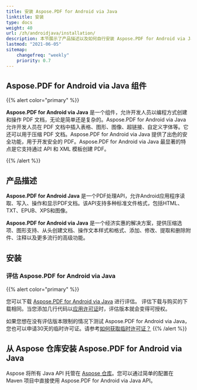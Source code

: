 ```yaml
---
title: 安装 Aspose.PDF for Android via Java
linktitle: 安装
type: docs
weight: 40
url: /zh/androidjava/installation/
description: 本节展示了产品描述以及如何自行安装 Aspose.PDF for Android via Java 的说明，以及使用 NuGet 的方法。
lastmod: "2021-06-05"
sitemap:
    changefreq: "weekly"
    priority: 0.7
---
```


## Aspose.PDF for Android via Java 组件

{{% alert color="primary" %}}

**Aspose.PDF for Android via Java** 是一个组件，允许开发人员以编程方式创建和操作 PDF 文档，无论是简单还是复杂的。Aspose.PDF for Android via Java 允许开发人员在 PDF 文档中插入表格、图形、图像、超链接、自定义字体等。它还可以用于压缩 PDF 文档。Aspose.PDF for Android via Java 提供了出色的安全功能，用于开发安全的 PDF。Aspose.PDF for Android via Java 最显著的特点是它支持通过 API 和 XML 模板创建 PDF。

{{% /alert %}}

## 产品描述

**Aspose.PDF for Android Java** 是一个PDF处理API，允许Android应用程序读取、写入、操作和显示PDF文档。该API支持多种标准文件格式，包括HTML、TXT、EPUB、XPS和图像。

**Aspose.PDF for Android via Java** 是一个经济实惠的解决方案，提供压缩选项、图形支持、从头创建文档、操作文本样式和格式、添加、修改、提取和删除附件、注释以及更多流行的高级功能。

## 安装

### 评估 Aspose.PDF for Android via Java

{{% alert color="primary" %}}

您可以下载 [Aspose.PDF for Android via Java](https://repository.aspose.com/webapp/#/artifacts/browse/tree/General/repo/com/aspose/aspose-pdf-android-via-java) 进行评估。
 评估下载与购买的下载相同。当您添加几行代码以[应用许可证](/pdf/zh/androidjava/licensing/)时，评估版本就会变得可授权。

如果您想在没有评估版本限制的情况下测试 Aspose.PDF for Android via Java，您也可以申请30天的临时许可证。请参考[如何获取临时许可证？](https://purchase.aspose.com/temporary-license)
{{% /alert %}}

## 从 Aspose 仓库安装 Aspose.PDF for Android via Java

Aspose 将所有 Java API 托管在 [Aspose 仓库](https://repository.aspose.com/webapp/#/artifacts/browse/tree/General/repo/com/aspose/aspose-pdf-android-via-java)。您可以通过简单的配置在 Maven 项目中直接使用 Aspose.PDF for Android via Java API。